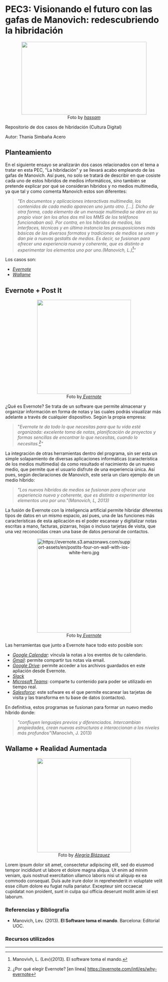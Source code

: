 # PEC3: Visionando el futuro con las gafas de Manovich: redescubriendo la hibridación

<p align="center">
  <img src="https://c.pxhere.com/images/f3/1e/1310d21d63e7a82ef6bb526e0244-1570021.jpg!d" width="400" height="232"><br>   
  Foto by <a href="https://pxhere.com/es/photo/1570021"><i>hassam</i></a>
</p>

Repositorio de dos casos de hibridación (Cultura Digital)

Autor: Thania Simbaña Acero 



## Planteamiento

En el siguiente ensayo se analizarán dos casos relacionados con el tema a tratar en esta PEC, "La hibridación" y se llevará acabo empleando de las gafas de Manovich. Así pues, no solo se tratará de describir en que cosiste cada uno de estos híbridos de medios informáticos, sino también se pretende explicar por qué se consideran híbridos y no medios multimedia, ya que tal y como comenta Manovich estos son diferentes:

>*"En documentos y aplicaciones interactivas multimedia, los contenidos de cada medio aparecen uno junto otro. [...]. Dicho de otra forma, cada elemento de un mensaje multimedia se abre en su propio visor (en los años dos mil los MMS de los teléfonos funcionaban así). Por contra, en los híbridos de medios, las interfaces, técnicas y en última instancia las presuposiciones más básicas de los diversos formatos y tradiciones de medios se unen y dan pie a nuevas gestalts de medios. Es decir, se fusionan para
ofrecer una experiencia nueva y coherente, que es distinto a experimentar los elementos uno por uno.(Manovich, L.)[^1]"*

Los casos son:
- <a href="https://evernote.com/intl/es"><i>Evernote</i> </a>
- <a href="https://test-wallame-campaign-manager.youandemili.com/accountview/login?ReturnUrl=%2F"><i>Wallame</i> </a>
## Evernote + Post It
<p align="center">
  <img src="https://upload.wikimedia.org/wikipedia/commons/8/80/Evernote_Icon.svg" width="300" ><br>
  Foto by<a href="https://commons.wikimedia.org/wiki/File:Evernote_Icon.svg">  <i>Evernote</i></a>         
</p>

¿Qué es Evernote? 
Se trata de un software que permite almacenar y organizar información en forma de notas y las cuales podrás visualizar más adelante a través de cualquier dispositivo. Según la propia empresa:
> "*Evernote te da todo lo que necesitas para que tu vida esté organizada: excelente toma de notas, planificación de proyectos y formas sencillas de encontrar lo que necesitas, cuando lo necesitas.[^2]"*

La integración de otras herramientas dentro del programa, sin ser esta un simple solapamiento de diversas aplicaciones informáticas (característica de los medios multimedia) da como resultado el nacimiento de un nuevo medio, que permite que el usuario disfrute de una experiencia única. Así pues, según declaraciones de Manovich, este sería un claro ejemplo de un medio híbrido:
> *"Los nuevos híbridos de medios se fusionan para ofrecer una experiencia nueva y coherente, que es distinto a experimentar los elementos uno por uno."(Manovich, L, 2013)*

La fusión de Evernote con la inteligencia artificial permite hibridar diferentes tipos de datos en un mismo espacio, así pues, una de las funciones más características de esta aplicación es el poder escanear y digitalizar notas escritas a mano, facturas, pizarras, hojas o incluso tarjetas de visita, que una vez reconocidas crean una base de datos personal de contactos. 
<p align="center">
  <img src="https://evernote.s3.amazonaws.com/support-assets/en/postits-four-on-wall-with-ios-white-hero.jpg" alt="https://evernote.s3.amazonaws.com/support-assets/en/postits-four-on-wall-with-ios-white-hero.jpg" width="300"><br>
  Foto by<a href="https://commons.wikimedia.org/wiki/File:Evernote_Icon.svg">  <i>Evernote</i></a>         
</p>

Las herramientas que junto a Evernote hace todo esto posible son:
- <a href="https://workspace.google.com/intl/es/products/calendar/">  <i>Google Calendar</i></a>: víncula la notas a los eventos de tu  calendario.
- <a href="https://www.google.com/intl/es/gmail/about/">  <i>Gmail</i></a>: permite compartir tus notas vía email.
- <a href="https://www.google.com/intl/es_es/drive/">  <i>Google Drive</i></a>: permite acceder a los archivos guardados en este apliación desde Evernote.
- <a href="https://slack.com/intl/es-es/">  <i>Slack</i></a>
- <a href="https://www.microsoft.com/es-es/microsoft-teams/log-in">  <i>Microsoft Teams</i></a>: comparte tu contenido para poder se utilizado en tiempo real.
- <a href="https://www.salesforce.com/es/">  <i>Salesforce</i></a>: este sofware es el que permite escanear las tarjetas de visita y las transforma en tu base de datos (contactos).


En definitiva, estos programas se fusionan para formar un nuevo medio híbrido donde:
> *"confluyen lenguajes previos y diferenciados. Intercambian propiedades, crean nuevas estructuras e interaccionan a los niveles más profundos"*(Manocivh, J. 2013)


## Wallame + Realidad Aumentada
<p align="center">
  <img src="https://blogs.upm.es/observatoriogate/wp-content/uploads/sites/13/2016/09/wallame.png" width="300" ><br>
  Foto by <a href="https://blogs.upm.es/observatoriogate/2016/10/04/wallame-la-realidad-aumentada-a-tu-lado/"><i>Alegría Blázquez</i> </a>
</p>


Lorem ipsum dolor sit amet, consectetur adipiscing elit, sed do eiusmod tempor incididunt ut labore et dolore magna aliqua. Ut enim ad minim veniam, quis nostrud exercitation ullamco laboris nisi ut aliquip ex ea commodo consequat. Duis aute irure dolor in reprehenderit in voluptate velit esse cillum dolore eu fugiat nulla pariatur. Excepteur sint occaecat cupidatat non proident, sunt in culpa qui officia deserunt mollit anim id est laborum.


### Referencias y Bibliografía

* Manovich, Lev. (2013). **El Software toma el mando**. Barcelona: Editorial UOC. 


### Recursos utilizados

[^1]: Manovivh, L. (Lev)(2013). El software toma el mando.
[^2]: ¿Por qué elegir Evernote? [en línea] https://evernote.com/intl/es/why-evernote

----

